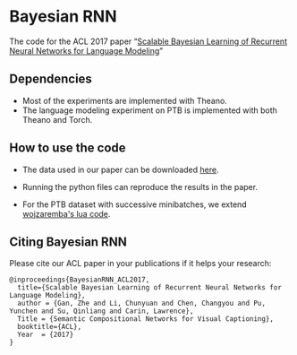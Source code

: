 # Bayesian RNN

The code for the ACL 2017 paper “[Scalable Bayesian Learning of Recurrent Neural Networks for Language Modeling](https://arxiv.org/pdf/1611.08034.pdf)”

## Dependencies

* Most of the experiments are implemented with Theano.
* The language modeling experiment on PTB is implemented with both Theano and Torch.

## How to use the code

* The data used in our paper can be downloaded [here](https://drive.google.com/open?id=0B1HR6m3IZSO_VFIxR1VyaGREc0k).

* Running the python files can reproduce the results in the paper. 

* For the PTB dataset with successive minibatches, we extend [wojzaremba's lua code](https://github.com/wojzaremba/lstm).

## Citing Bayesian RNN

Please cite our ACL paper in your publications if it helps your research:


    @inproceedings{BayesianRNN_ACL2017,
      title={Scalable Bayesian Learning of Recurrent Neural Networks for Language Modeling},
      author = {Gan, Zhe and Li, Chunyuan and Chen, Changyou and Pu, Yunchen and Su, Qinliang and Carin, Lawrence},
      Title = {Semantic Compositional Networks for Visual Captioning},
      booktitle={ACL},
      Year  = {2017}
    }